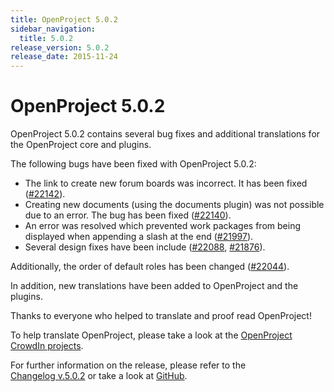 ```yaml
---
title: OpenProject 5.0.2
sidebar_navigation:
  title: 5.0.2
release_version: 5.0.2
release_date: 2015-11-24
---
```


# OpenProject 5.0.2

OpenProject 5.0.2 contains several bug fixes and additional translations
for the OpenProject core and plugins.

The following bugs have been fixed with OpenProject 5.0.2:

  - The link to create new forum boards was incorrect. It has been fixed
    ([#22142](https://community.openproject.org/work_packages/22142)).
  - Creating new documents (using the documents plugin) was not possible
    due to an error. The bug has been fixed
    ([#22140](https://community.openproject.org/work_packages/22140)).
  - An error was resolved which prevented work packages from being
    displayed when appending a slash at the end
    ([#21997](https://community.openproject.org/work_packages/21997)).
  - Several design fixes have been include
    ([#22088](https://community.openproject.org/work_packages/22088),
    [#21876](https://community.openproject.org/work_packages/21876)).

Additionally, the order of default roles has been changed
([#22044](https://community.openproject.org/work_packages/22044)).

In addition, new translations have been added to OpenProject and the
plugins.

Thanks to everyone who helped to translate and proof read OpenProject!

To help translate OpenProject, please take a look at the [OpenProject
CrowdIn projects](https://crowdin.com/projects/opf).

For further information on the release, please refer to the  
[Changelog v.5.0.2](https://community.openproject.org/versions/781)
or take a look at
[GitHub](https://github.com/opf/openproject/tree/v5.0.2).
